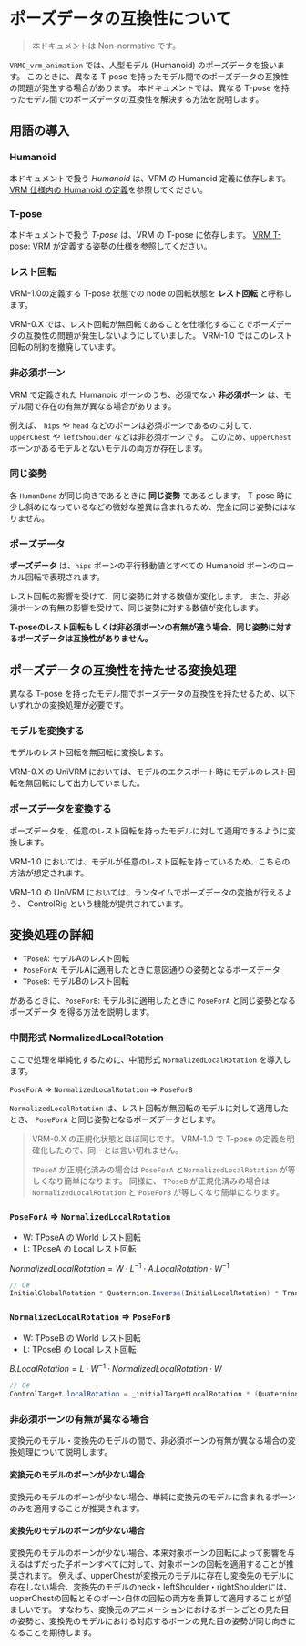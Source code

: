 # ポーズデータの互換性について

> 本ドキュメントは Non-normative です。

`VRMC_vrm_animation` では、人型モデル (Humanoid) のポーズデータを扱います。
このときに、異なる T-pose を持ったモデル間でのポーズデータの互換性の問題が発生する場合があります。
本ドキュメントでは、異なる T-pose を持ったモデル間でのポーズデータの互換性を解決する方法を説明します。

## 用語の導入

### Humanoid
本ドキュメントで扱う *Humanoid* は、VRM の Humanoid 定義に依存します。
[VRM 仕様内の Humanoid の定義](https://github.com/vrm-c/vrm-specification/blob/master/specification/VRMC_vrm-1.0/humanoid.ja.md)を参照してください。

### T-pose
本ドキュメントで扱う *T-pose* は、VRM の T-pose に依存します。
[VRM T-pose: VRM が定義する姿勢の仕様](https://github.com/vrm-c/vrm-specification/blob/master/specification/VRMC_vrm-1.0/tpose.ja.md)を参照してください。

### レスト回転
VRM-1.0の定義する T-pose 状態での node の回転状態を **レスト回転** と呼称します。

VRM-0.X では、レスト回転が無回転であることを仕様化することでポーズデータの互換性の問題が発生しないようにしていました。
VRM-1.0 ではこのレスト回転の制約を撤廃しています。

### 非必須ボーン
VRM で定義された Humanoid ボーンのうち、必須でない **非必須ボーン** は、モデル間で存在の有無が異なる場合があります。

例えば、 `hips` や `head` などのボーンは必須ボーンであるのに対して、 `upperChest` や `leftShoulder` などは非必須ボーンです。
このため、`upperChest` ボーンがあるモデルとないモデルの両方が存在します。

### 同じ姿勢
各 `HumanBone` が同じ向きであるときに **同じ姿勢** であるとします。
T-pose 時に少し斜めになっているなどの微妙な差異は含まれるため、完全に同じ姿勢にはなりません。

### ポーズデータ
**ポーズデータ** は、`hips` ボーンの平行移動値とすべての Humanoid ボーンのローカル回転で表現されます。

レスト回転の影響を受けて、同じ姿勢に対する数値が変化します。
また、非必須ボーンの有無の影響を受けて、同じ姿勢に対する数値が変化します。

**T-poseのレスト回転もしくは非必須ボーンの有無が違う場合、同じ姿勢に対するポーズデータは互換性がありません。**

## ポーズデータの互換性を持たせる変換処理

異なる T-pose を持ったモデル間でポーズデータの互換性を持たせるため、以下いずれかの変換処理が必要です。

### モデルを変換する
モデルのレスト回転を無回転に変換します。

VRM-0.X の UniVRM においては、モデルのエクスポート時にモデルのレスト回転を無回転にして出力していました。

### ポーズデータを変換する
ポーズデータを、任意のレスト回転を持ったモデルに対して適用できるように変換します。

VRM-1.0 においては、モデルが任意のレスト回転を持っているため、こちらの方法が想定されます。

VRM-1.0 の UniVRM においては、ランタイムでポーズデータの変換が行えるよう、 ControlRig という機能が提供されています。

## 変換処理の詳細

- `TPoseA`: モデルAのレスト回転
- `PoseForA`: モデルAに適用したときに意図通りの姿勢となるポーズデータ
- `TPoseB`: モデルBのレスト回転

があるときに、`PoseForB`: モデルBに適用したときに `PoseForA` と同じ姿勢となるポーズデータ を得る方法を説明します。

### 中間形式 NormalizedLocalRotation

ここで処理を単純化するために、中間形式 `NormalizedLocalRotation` を導入します。

`PoseForA` => `NormalizedLocalRotation` => `PoseForB`

`NormalizedLocalRotation` は、レスト回転が無回転のモデルに対して適用したとき、 `PoseForA` と同じ姿勢となるポーズデータとします。

> VRM-0.X の正規化状態とほぼ同じです。 VRM-1.0 で T-pose の定義を明確化したので、同一とは言い切れません。
>
> `TPoseA` が正規化済みの場合は `PoseForA` と`NormalizedLocalRotation` が等しくなり簡単になります。
> 同様に、 `TPoseB` が正規化済みの場合は `NormalizedLocalRotation` と `PoseForB` が等しくなり簡単になります。

### `PoseForA` => `NormalizedLocalRotation`

- W: TPoseA の World レスト回転
- L: TPoseA の Local レスト回転

$NormalizedLocalRotation = W \cdot L^{-1} \cdot A.LocalRotation \cdot W^{-1}$

```cs
// C#
InitialGlobalRotation * Quaternion.Inverse(InitialLocalRotation) * Transform.localRotation * Quaternion.Inverse(InitialGlobalRotation);
```

### `NormalizedLocalRotation` => `PoseForB`

- W: TPoseB の World レスト回転
- L: TPoseB の Local レスト回転

$B.LocalRotation = L \cdot W^{-1} \cdot NormalizedLocalRotation \cdot W$

```cs
// C#
ControlTarget.localRotation = _initialTargetLocalRotation * (Quaternion.Inverse(_initialTargetGlobalRotation) * ControlBone.localRotation * _initialTargetGlobalRotation);
```

### 非必須ボーンの有無が異なる場合
変換元のモデル・変換先のモデルの間で、非必須ボーンの有無が異なる場合の変換処理について説明します。

#### 変換元のモデルのボーンが少ない場合
変換元のモデルのボーンが少ない場合、単純に変換元のモデルに含まれるボーンのみを適用することが推奨されます。

#### 変換先のモデルのボーンが少ない場合
変換先のモデルのボーンが少ない場合、本来対象ボーンの回転によって影響を与えるはずだった子ボーンすべてに対して、対象ボーンの回転を適用することが推奨されます。
例えば、upperChestが変換元のモデルに存在し変換先のモデルに存在しない場合、変換先のモデルのneck・leftShoulder・rightShoulderには、upperChestの回転とそのボーン自体の回転の両方を乗算して適用することが望ましいです。
すなわち、変換元のアニメーションにおけるボーンごとの見た目の姿勢と、変換先のモデルにおける対応するボーンの見た目の姿勢が同じ向きになることを期待します。
